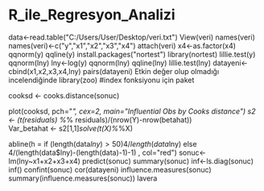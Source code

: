 # R_ile_Regresyon_Analizi
data<-read.table("C:/Users/User/Desktop/veri.txt")
View(veri)
names(veri)
names(veri)<-c("y","x1","x2","x3","x4")
attach(veri)
x4<-as.factor(x4)
qqnorm(y)
qqline(y)
install.packages("nortest")
library(nortest)
lillie.test(y)
qqnorm(lny)
lny<-log(y)
qqnorm(lny)
qqline(lny)
lillie.test(lny)
datayeni<-cbind(x1,x2,x3,x4,lny)
pairs(datayeni)
Etkin değer olup olmadığı incelendiğinde 
library(zoo) #index fonksiyonu için paket

cooksd <- cooks.distance(sonuc)

plot(cooksd, pch="*", cex=2, main="Influential Obs by Cooks distance")
s2 <- (t(residuals) %*% residuals)/(nrow(Y)-nrow(betahat))  
Var_betahat <- s2[1,1]*solve(t(X)%*%X)  

abline(h = if (length(data$lny)>50) 4/length(data$lny) else 4/(length(data$lny)-(length(data)-1)-1) , col="red")
sonuc<-lm(lny~x1+x2+x3+x4)
predict(sonuc)
summary(sonuc)
inf<-ls.diag(sonuc)
inf()
confint(sonuc)
cor(datayeni)
influence.measures(sonuc)
summary(influence.measures(sonuc))
lavera
